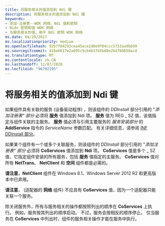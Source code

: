```yaml
---
title: 将服务相关的值添加到 Ndi 键
description: 将服务相关的值添加到 Ndi 键
keywords:
- 添加-注册表--WDK 网络、Ndi 值和密钥
- Nido 密钥和值 WDK 网络
- 与服务相关的值，用于 Ndi 密钥 WDK 网络
ms.date: 04/20/2017
ms.localizationpriority: medium
ms.openlocfilehash: 92b7f04293cea45ace2d0e9f04ccc5733aa0b699
ms.sourcegitcommit: 418e6617e2a695c9cb4b37b5b60e264760858acd
ms.translationtype: MT
ms.contentlocale: zh-CN
ms.lasthandoff: 12/07/2020
ms.locfileid: "96792195"
---
```

# <a name="adding-service-related-values-to-the-ndi-key"></a>将服务相关的值添加到 Ndi 键





如果组件具有关联的服务 (设备驱动程序) ，则该组件的 *DDInstall* 部分引用的 "*添加注册表" 部分* 必须将 **服务** 值添加到 Ndi 项。 **服务** 值为 REG \_ SZ 值，该值指定与组件关联的主服务。 **服务** 值必须与引用主要服务的 *服务安装部分* 的 **AddService** 指令的 *ServiceName* 参数匹配。 有关详细信息，请参阅 [INF DDInstall 部分](ddinstall-services-section-in-a-network-inf-file.md)。

如果某个组件有一个或多个关联服务，则该组件的 *DDInstall* 部分引用的 "*添加注册表" 部分* 必须将 **CoServices** 值添加到 **Ndi** 项。 **CoServices** 值是多个 \_ SZ 值，它指定组件安装的所有服务，包括 **服务** 值指定的主服务。 **CoServices** 值对所有 **NetTrans**、 **NetClient** 和 **空间** 组件都是必需的。

**请注意**，**NetClient** 组件在 Windows 8.1、Windows Server 2012 R2 和更高版本中已弃用。  

 

**请注意**， (适配器的 **网络** 组件) 不应具有 **CoServices** 值，因为一个适配器只能关联一个服务。  

 

除关闭服务外，所有与服务相关的操作都按照列出的顺序在 **CoServices** 上执行。 例如，服务按其列出的顺序启动。 不过，服务会按相反的顺序停止。 仅当服务在 **CoServices** 中列出时，组件的服务相关操作才能在服务中执行。

 

 






